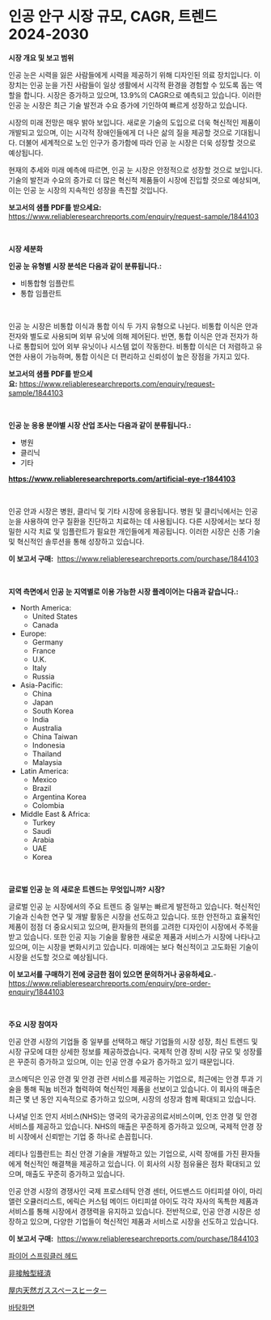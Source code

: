 <p><h1>인공 안구 시장 규모, CAGR, 트렌드 2024-2030</h1></p><p><strong>시장 개요 및 보고 범위</strong></p>
<p><p>인공 눈은 시력을 잃은 사람들에게 시력을 제공하기 위해 디자인된 의료 장치입니다. 이 장치는 인공 눈을 가진 사람들이 일상 생활에서 시각적 환경을 경험할 수 있도록 돕는 역할을 합니다. 시장은 증가하고 있으며, 13.9%의 CAGR으로 예측되고 있습니다. 이러한 인공 눈 시장은 최근 기술 발전과 수요 증가에 기인하여 빠르게 성장하고 있습니다.</p><p>시장의 미래 전망은 매우 밝아 보입니다. 새로운 기술의 도입으로 더욱 혁신적인 제품이 개발되고 있으며, 이는 시각적 장애인들에게 더 나은 삶의 질을 제공할 것으로 기대됩니다. 더불어 세계적으로 노인 인구가 증가함에 따라 인공 눈 시장은 더욱 성장할 것으로 예상됩니다.</p><p>현재의 추세와 미래 예측에 따르면, 인공 눈 시장은 안정적으로 성장할 것으로 보입니다. 기술의 발전과 수요의 증가로 더 많은 혁신적 제품들이 시장에 진입할 것으로 예상되며, 이는 인공 눈 시장의 지속적인 성장을 촉진할 것입니다.</p></p>
<p><strong>보고서의 샘플 PDF를 받으세요:</strong> <a href="https://www.reliableresearchreports.com/enquiry/request-sample/1844103">https://www.reliableresearchreports.com/enquiry/request-sample/1844103</a></p>
<p>&nbsp;</p>
<p><strong>시장 세분화</strong></p>
<p><strong>인공 눈 유형별 시장 분석은 다음과 같이 분류됩니다.:</strong></p>
<p><ul><li>비통합형 임플란트</li><li>통합 임플란트</li></ul></p>
<p>&nbsp;</p>
<p><p>인공 눈 시장은 비통합 이식과 통합 이식 두 가지 유형으로 나뉜다. 비통합 이식은 안과 전자와 별도로 사용되며 외부 유닛에 의해 제어된다. 반면, 통합 이식은 안과 전자가 하나로 통합되어 있어 외부 유닛이나 시스템 없이 작동한다. 비통합 이식은 더 저렴하고 유연한 사용이 가능하며, 통합 이식은 더 편리하고 신뢰성이 높은 장점을 가지고 있다.</p></p>
<p><strong>보고서의 샘플 PDF를 받으세요:</strong>&nbsp;<a href="https://www.reliableresearchreports.com/enquiry/request-sample/1844103">https://www.reliableresearchreports.com/enquiry/request-sample/1844103</a></p>
<p>&nbsp;</p>
<p><strong> 인공 눈 응용 분야별 시장 산업 조사는 다음과 같이 분류됩니다.:</strong></p>
<p><ul><li>병원</li><li>클리닉</li><li>기타</li></ul></p>
<p><strong><a href="https://www.reliableresearchreports.com/artificial-eye-r1844103">https://www.reliableresearchreports.com/artificial-eye-r1844103</a></strong></p>
<p>&nbsp;</p>
<p><p>인공 안과 시장은 병원, 클리닉 및 기타 시장에 응용됩니다. 병원 및 클리닉에서는 인공 눈을 사용하여 안구 질환을 진단하고 치료하는 데 사용됩니다. 다른 시장에서는 보다 정밀한 시각 치료 및 임플란트가 필요한 개인들에게 제공됩니다. 이러한 시장은 신종 기술 및 혁신적인 솔루션을 통해 성장하고 있습니다.</p></p>
<p><strong>이 보고서 구매:</strong>&nbsp; <a href="https://www.reliableresearchreports.com/purchase/1844103">https://www.reliableresearchreports.com/purchase/1844103</a></p>
<p>&nbsp;</p>
<p><strong>지역 측면에서 인공 눈 지역별로 이용 가능한 시장 플레이어는 다음과 같습니다.:</strong></p>
<p><ul>
    <li>
        North America:
        <ul>
            <li>United States</li>
            <li>Canada</li>
        </ul>
    </li>
    <li>
        Europe:
        <ul>
            <li>Germany</li>
            <li>France</li>
            <li>U.K.</li>
            <li>Italy</li>
            <li>Russia</li>
        </ul>
    </li>
    <li>
        Asia-Pacific:
        <ul>
            <li>China</li>
            <li>Japan</li>
            <li>South Korea</li>
            <li>India</li>
            <li>Australia</li>
            <li>China Taiwan</li>
            <li>Indonesia</li>
            <li>Thailand</li>
            <li>Malaysia</li>
        </ul>
    </li>
    <li>
        Latin America:
        <ul>
            <li>Mexico</li>
            <li>Brazil</li>
            <li>Argentina Korea</li>
            <li>Colombia</li>
        </ul>
    </li>
    <li>
        Middle East & Africa:
        <ul>
            <li>Turkey</li>
            <li>Saudi</li>
            <li>Arabia</li>
            <li>UAE</li>
            <li>Korea</li>
        </ul>
    </li>
    </ul></p>
<p>&nbsp;</p>
<p><strong>글로벌 인공 눈 의 새로운 트렌드는 무엇입니까? 시장?</strong></p>
<p><p>글로벌 인공 눈 시장에서의 주요 트렌드 중 일부는 빠르게 발전하고 있습니다. 혁신적인 기술과 신속한 연구 및 개발 활동은 시장을 선도하고 있습니다. 또한 안전하고 효율적인 제품이 점점 더 중요시되고 있으며, 환자들의 편의를 고려한 디자인이 시장에서 주목을 받고 있습니다. 또한 인공 지능 기술을 활용한 새로운 제품과 서비스가 시장에 나타나고 있으며, 이는 시장을 변화시키고 있습니다. 미래에는 보다 혁신적이고 고도화된 기술이 시장을 선도할 것으로 예상됩니다.</p></p>
<p><strong>이 보고서를 구매하기 전에 궁금한 점이 있으면 문의하거나 공유하세요.</strong>- <a href="https://www.reliableresearchreports.com/enquiry/pre-order-enquiry/1844103">https://www.reliableresearchreports.com/enquiry/pre-order-enquiry/1844103</a></p>
<p>&nbsp;</p>
<p><strong>주요 시장 참여자</strong></p>
<p><p>인공 안경 시장의 기업들 중 일부를 선택하고 해당 기업들의 시장 성장, 최신 트렌드 및 시장 규모에 대한 상세한 정보를 제공하겠습니다. 국제적 안경 장비 시장 규모 및 성장률은 꾸준히 증가하고 있으며, 이는 인공 안경 수요가 증가하고 있기 때문입니다. </p><p>코스메딕은 인공 안경 및 안경 관련 서비스를 제공하는 기업으로, 최근에는 안경 투과 기술을 통해 픽늄 비전과 협력하여 혁신적인 제품을 선보이고 있습니다. 이 회사의 매출은 최근 몇 년 동안 지속적으로 증가하고 있으며, 시장의 성장과 함께 확대되고 있습니다.</p><p>나셔널 인조 안지 서비스(NHS)는 영국의 국가공공의료서비스이며, 인조 안경 및 안경 서비스를 제공하고 있습니다. NHS의 매출은 꾸준하게 증가하고 있으며, 국제적 안경 장비 시장에서 신뢰받는 기업 중 하나로 손꼽힙니다.</p><p>레티나 임플란트는 최신 안경 기술을 개발하고 있는 기업으로, 시력 장애를 가진 환자들에게 혁신적인 해결책을 제공하고 있습니다. 이 회사의 시장 점유율은 점차 확대되고 있으며, 매출도 꾸준히 증가하고 있습니다.</p><p>인공 안경 시장의 경쟁사인 국제 프로스테틱 안경 센터, 어드밴스드 아티피셜 아이, 마리 앨런 오큘러리스트, 에릭슨 커스텀 메이드 아티피셜 아이도 각각 자사의 독특한 제품과 서비스를 통해 시장에서 경쟁력을 유지하고 있습니다. 전반적으로, 인공 안경 시장은 성장하고 있으며, 다양한 기업들이 혁신적인 제품과 서비스로 시장을 선도하고 있습니다.</p></p>
<p><strong>이 보고서 구매:</strong>&nbsp;&nbsp;<a href="https://www.reliableresearchreports.com/purchase/1844103">https://www.reliableresearchreports.com/purchase/1844103</a></p>
<p><p><a href="https://medium.com/@kennyaniel5/%EC%86%8C%ED%99%94-%ED%8E%8C%ED%94%84-%ED%97%A4%EB%93%9C-%EC%8B%9C%EC%9E%A5-%EA%B2%BD%EC%9F%81-%EB%B6%84%EC%84%9D-%EC%8B%9C%EC%9E%A5-%EB%8F%99%ED%96%A5-%EB%B0%8F-2031%EB%85%84%EA%B9%8C%EC%A7%80%EC%9D%98-%EC%98%88%EC%B8%A1-ce20e5579101">파이어 스프링클러 헤드</a></p><p><a href="https://medium.com/@linabernier2023/%E6%8E%A5%E8%A7%A6%E7%B5%8C%E6%B8%88%E5%B8%82%E5%A0%B4%E3%81%AE%E3%83%A1%E3%83%88%E3%83%AA%E3%82%AF%E3%82%B9%E3%81%AE%E3%83%87%E3%82%B3%E3%83%BC%E3%83%89-%E5%B8%82%E5%A0%B4%E3%82%B7%E3%82%A7%E3%82%A2-%E3%83%88%E3%83%AC%E3%83%B3%E3%83%89-%E6%88%90%E9%95%B7%E3%83%91%E3%82%BF%E3%83%BC%E3%83%B3-ec021f7b5396">非接触型経済</a></p><p><a href="https://medium.com/@englandlifestyle_22171/%E5%B1%8B%E5%86%85%E5%A4%A9%E7%84%B6%E3%82%AC%E3%82%B9%E3%82%B9%E3%83%9A%E3%83%BC%E3%82%B9%E3%83%92%E3%83%BC%E3%82%BF%E3%83%BC%E5%B8%82%E5%A0%B4-%E7%A8%AE%E9%A1%9E-%E7%94%A8%E9%80%94-%E5%9C%B0%E7%90%86%E3%81%AB%E3%82%88%E3%82%8B%E5%8C%85%E6%8B%AC%E7%9A%84%E3%81%AA%E8%A9%95%E4%BE%A1-3566000f8479">屋内天然ガススペースヒーター</a></p><p><a href="https://medium.com/@justynwelch/2024%EB%85%84%EB%B6%80%ED%84%B0-2031%EB%85%84%EA%B9%8C%EC%A7%80-%EC%98%88%EC%B8%A1%EB%90%9C-%EB%B2%BD%EC%A7%80-%EC%8B%9C%EC%9E%A5-%EB%8F%99%ED%96%A5%EA%B3%BC-%EC%8B%9C%EC%9E%A5-%EB%B6%84%EC%84%9D-84b02db29295">바탕화면</a></p></p>